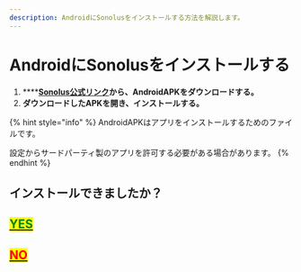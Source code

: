 ```yaml
---
description: AndroidにSonolusをインストールする方法を解説します。
---
```


# AndroidにSonolusをインストールする

1. ****[**Sonolus公式リンク**](https://sonolus.com/download/Sonolus\_0.5.13.apk)**から、AndroidAPKをダウンロードする。**
2. **ダウンロードしたAPKを開き、インストールする。**　

{% hint style="info" %}
AndroidAPKはアプリをインストールするためのファイルです。

設定からサードパーティ製のアプリを許可する必要がある場合があります。
{% endhint %}

## インストールできましたか？

## <mark style="color:green;"></mark>[<mark style="color:green;">YES</mark>](insutru.md)<mark style="color:green;"></mark>

## <mark style="color:red;"></mark>[<mark style="color:red;">NO</mark>](insutrunishita.md)<mark style="color:red;"></mark>
